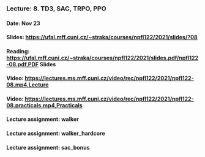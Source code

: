 ### Lecture: 8. TD3, SAC, TRPO, PPO
#### Date: Nov 23
#### Slides: https://ufal.mff.cuni.cz/~straka/courses/npfl122/2021/slides/?08
#### Reading: https://ufal.mff.cuni.cz/~straka/courses/npfl122/2021/slides.pdf/npfl122-08.pdf,PDF Slides
#### Video: https://lectures.ms.mff.cuni.cz/video/rec/npfl122/2021/npfl122-08.mp4,Lecture
#### Video: https://lectures.ms.mff.cuni.cz/video/rec/npfl122/2021/npfl122-08.practicals.mp4,Practicals
#### Lecture assignment: walker
#### Lecture assignment: walker_hardcore
#### Lecture assignment: sac_bonus
